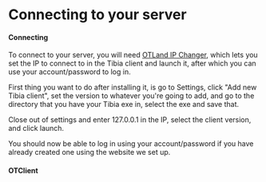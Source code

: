 # Connecting to your server

#### Connecting

To connect to your server, you will need [OTLand IP Changer](https://otland.net/threads/otland-ip-changer.134369/), which lets you set the IP to connect to in the Tibia client and launch it, after which you can use your account/password to log in.

First thing you want to do after installing it, is go to Settings, click "Add new Tibia client", set the version to whatever you're going to add, and go to the directory that you have your Tibia exe in, select the exe and save that.

Close out of settings and enter 127.0.0.1 in the IP, select the client version, and click launch.

You should now be able to log in using your account/password if you have already created one using the website we set up.

#### OTClient



